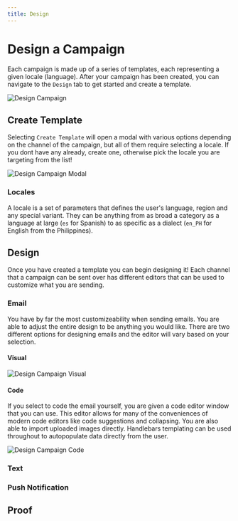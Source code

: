 ```yaml
---
title: Design
---
```


# Design a Campaign
Each campaign is made up of a series of templates, each representing a given locale (language). After your campaign has been created, you can navigate to the `Design` tab to get started and create a template. 

![Design Campaign](/img/campaigns_design.png)

## Create Template
Selecting `Create Template` will open a modal with various options depending on the channel of the campaign, but all of them require selecting a locale. If you dont have any already, create one, otherwise pick the locale you are targeting from the list!

![Design Campaign Modal](/img/campaigns_design_template.png)

### Locales
A locale is a set of parameters that defines the user's language, region and any special variant. They can be anything from as broad a category as a language at large (`es` for Spanish) to as specific as a dialect (`en_PH` for English from the Philippines).

## Design
Once you have created a template you can begin designing it! Each channel that a campaign can be sent over has different editors that can be used to customize what you are sending.

### Email
You have by far the most customizeability when sending emails. You are able to adjust the entire design to be anything you would like. There are two different options for designing emails and the editor will vary based on your selection.

#### Visual

![Design Campaign Visual](/img/campaigns_design_visual.png)

#### Code
If you select to code the email yourself, you are given a code editor window that you can use. This editor allows for many of the conveniences of modern code editors like code suggestions and collapsing. You are also able to import uploaded images directly. Handlebars templating can be used throughout to autopopulate data directly from the user.

![Design Campaign Code](/img/campaigns_design_code.png)

### Text

### Push Notification

## Proof